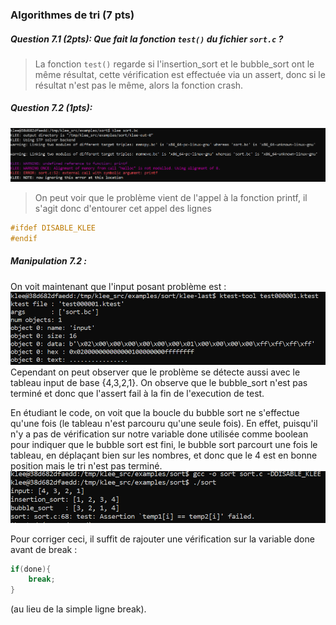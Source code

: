 ### Algorithmes de tri (7 pts)

##### Question 7.1 (2pts): Que fait la fonction `test()` du fichier `sort.c` ?

> La fonction `test()` regarde si l'insertion_sort et le bubble_sort ont le même résultat, 
cette vérification est effectuée via un assert, donc si le résultat n'est pas le même, alors
la fonction crash.

##### Question 7.2 (1pts):

![](images/7.2.PNG)
> On peut voir que le problème vient de l'appel à la fonction printf, il s'agit donc d'entourer cet appel 
des lignes 
```c
#ifdef DISABLE_KLEE
#endif
```

##### Manipulation 7.2 :
On voit maintenant que l'input posant problème est : 
![](images/7.2_2.PNG)  
Cependant on peut observer que le problème se détecte aussi avec le tableau input de base {4,3,2,1}.
On observe que le bubble_sort n'est pas terminé et donc que l'assert fail à la fin de l'execution de test.

En étudiant le code, on voit que la boucle du bubble sort ne s'effectue qu'une fois (le tableau n'est parcouru qu'une seule fois).
En effet, puisqu'il n'y a pas de vérification sur notre variable done utilisée comme boolean pour indiquer que le bubble sort est fini, le bubble sort parcourt une fois le tableau, en déplaçant bien sur les nombres, et donc que le 4 est en bonne position mais le tri n'est pas terminé.
![](images/7.2_3.PNG)

Pour corriger ceci, il suffit de rajouter une vérification sur la variable done avant de break :

```c
if(done){
	break;
}
```
(au lieu de la simple ligne break).